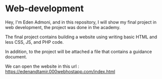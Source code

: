 # Web-development
Hey, I'm Eden Admoni, and in this repository, I will show my final project in web development, the project was done in the academy.


The final project contains building a website using writing basic HTML and less CSS, JS, and PHP code.


In addition, to the project will be attached a file that contains a guidance document.

We can open the website in this url : https://edenandtamir.000webhostapp.com/index.html